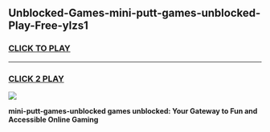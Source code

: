
## Unblocked-Games-mini-putt-games-unblocked-Play-Free-ylzs1
<h3>
<a href="https://premium76.site?title=mini-putt-games-unblocked&ref=18A1">CLICK TO PLAY</a></h3>
<hr>

<h3>
<a href="https://premium76.site?title=mini-putt-games-unblocked&ref=18A1">CLICK 2 PLAY</a>
  
</h3>

<a href="https://premium76.site?title=mini-putt-games-unblocked&ref=18A1"><img src="https://clearcache.store/games.png"></a>


**mini-putt-games-unblocked games unblocked: Your Gateway to Fun and Accessible Online Gaming**
